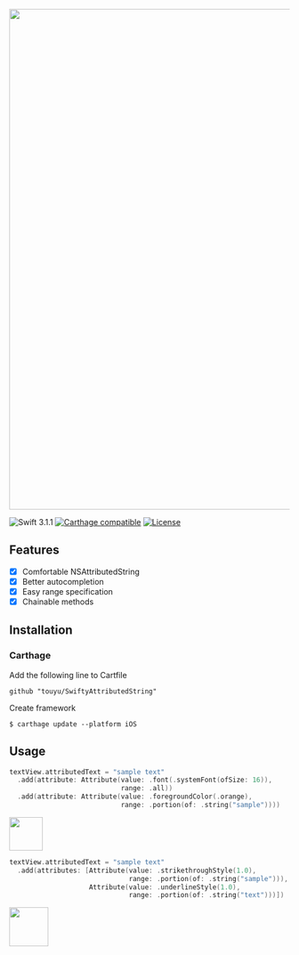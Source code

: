 <p align="center">
  <img src="https://github.com/touyu/SwiftyAttributedString/blob/assets/logo.png" width=900>
</p>

![Swift 3.1.1](https://img.shields.io/badge/Swift-3.1.0-orange.svg)
[![Carthage compatible](https://img.shields.io/badge/Carthage-compatible-4BC51D.svg?style=flat)](https://github.com/Carthage/Carthage)
[![License](http://img.shields.io/:license-mit-blue.svg)](http://doge.mit-license.org)

## Features
- [x] Comfortable NSAttributedString
- [x] Better autocompletion
- [x] Easy range specification
- [x] Chainable methods

## Installation

### Carthage
Add the following line to Cartfile
```
github "touyu/SwiftyAttributedString"
```

Create framework

```
$ carthage update --platform iOS
```

## Usage

```swift
textView.attributedText = "sample text"
  .add(attribute: Attribute(value: .font(.systemFont(ofSize: 16)),
                            range: .all))
  .add(attribute: Attribute(value: .foregroundColor(.orange),
                            range: .portion(of: .string("sample"))))
```

<img src="https://github.com/touyu/SwiftyAttributedString/blob/assets/001.png" height=60>

```swift
textView.attributedText = "sample text"
  .add(attributes: [Attribute(value: .strikethroughStyle(1.0),
                              range: .portion(of: .string("sample"))),
                    Attribute(value: .underlineStyle(1.0),
                              range: .portion(of: .string("text")))])
```

<img src="https://github.com/touyu/SwiftyAttributedString/blob/assets/002.png" height=70>


